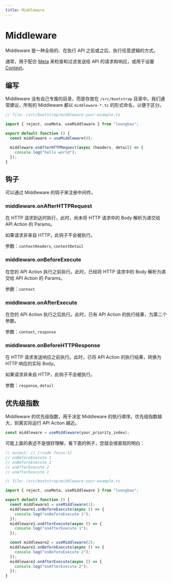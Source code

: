 ```yaml
---
title: Middleware
---
```


# Middleware

Middleware 是一种全局的、在执行 API 之前或之后，执行任意逻辑的方式。

通常，用于配合 [Meta](/old/docs/meta.md) 来检查和过滤发送给 API 的请求和响应，或用于设置 [Context](/old/docs/context.md)。

## 编写

Middleware 没有自己专属的目录，而是存放在 `/src/bootstrap` 目录中。我们通常建议，所有的 Middleware 都以 `middleware-*.ts` 的形式命名，以便于区分。

```ts
// file: /src/bootstrap/middleware-your-example.ts

import { reject, useMeta, useMiddleware } from "loongbao";

export default function () {
  const middleware = useMiddleware(0);

  middleware.onAfterHTTPRequest(async (headers, detail) => {
    console.log("hello world");
  });
}
```

## 钩子

可以通过 Middleware 的钩子来注册中间件。

### middleware.onAfterHTTPRequest

在 HTTP 请求到达时执行，此时，尚未将 HTTP 请求中的 Body 解析为递交给 API Action 的 Params。

如果请求非来自 HTTP，此钩子不会被执行。

参数：`contextHeaders`, `contextDetail`

### middleware.onBeforeExecute

在您的 API Action 执行之前执行。此时，已经将 HTTP 请求中的 Body 解析为递交给 API Action 的 Params。

参数：`context`

### middleware.onAfterExecute

在您的 API Action 执行之后执行。此时，已有 API Action 的执行结果，为第二个参数。

参数：`context`, `response`

### middleware.onBeforeHTTPResponse

在 HTTP 请求发送响应之前执行。此时，已将 API Action 的执行结果，转换为 HTTP 响应的实际 Body。

如果请求非来自 HTTP，此钩子不会被执行。

参数：`response`, `detail`

## 优先级指数

Middleware 的优先级指数，用于决定 Middleware 的执行顺序。优先级指数越大，则离实际运行 API Action 越近。

```ts
const middleware = useMiddleware(your_priority_index);
```

可能上面的表述不是很好理解，看下面的例子，您就会很直观的明白：

```ts
// output: // [!code focus:5]
// onBeforeExecute 1
// onBeforeExecute 2
// onAfterExecute 2
// onAfterExecute 1

// file: /src/bootstrap/middleware-your-example.ts

import { reject, useMeta, useMiddleware } from "loongbao";

export default function () {
  const middleware1 = useMiddleware(1);
  middleware1.onBeforeExecute(async () => {
    console.log("onBeforeExecute 1");
  });
  middleware1.onAfterExecute(async () => {
    console.log("onAfterExecute 1");
  });

  const middleware2 = useMiddleware(2);
  middleware2.onBeforeExecute(async () => {
    console.log("onBeforeExecute 2");
  });
  middleware2.onAfterExecute(async () => {
    console.log("onAfterExecute 2");
  });
}
```
